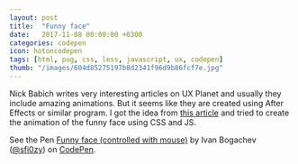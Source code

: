 ```yaml
---
layout: post
title:  "Funny face"
date:   2017-11-08 00:00:00 +0300
categories: codepen
icon: hotoncodepen
tags: [html, pug, css, less, javascript, ux, codepen]
thumb: "/images/604d85275197b8d2341f96d9b86fcf7e.jpg"
---
```


Nick Babich writes very interesting articles on UX Planet and usually they include amazing animations. But it seems like they are created using After Effects or similar program. I got the idea from <a href='https://uxplanet.org/microinteractions-the-secret-to-great-app-design-4cfe70fbaccf'>this article</a> and tried to create the animation of the funny face using CSS and JS.

<p data-height="378" data-theme-id="light" data-slug-hash="QOKGXy" data-default-tab="css,result" data-user="sfi0zy" data-embed-version="2" data-pen-title="Funny face (controlled with mouse)" class="codepen">See the Pen <a href="https://codepen.io/sfi0zy/pen/QOKGXy/">Funny face (controlled with mouse)</a> by Ivan Bogachev (<a href="https://codepen.io/sfi0zy">@sfi0zy</a>) on <a href="https://codepen.io">CodePen</a>.</p>

<script async src="https://production-assets.codepen.io/assets/embed/ei.js"></script>

